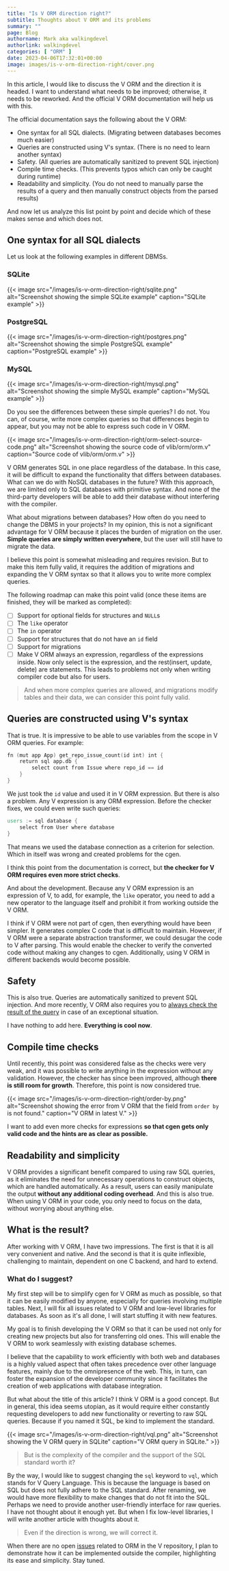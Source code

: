```yaml
---
title: "Is V ORM direction right?"
subtitle: Thoughts about V ORM and its problems
summary: ""
page: Blog
authorname: Mark aka walkingdevel
authorlink: walkingdevel
categories: [ "ORM" ]
date: 2023-04-06T17:32:01+00:00
image: images/is-v-orm-direction-right/cover.png
---
```


In this article, I would like to discuss the V ORM and the direction it is headed.
I want to understand what needs to be improved; otherwise, it needs to be reworked.
And the official V ORM documentation will help us with this.

The official documentation says the following about the V ORM:

- One syntax for all SQL dialects. (Migrating between databases becomes much easier)
- Queries are constructed using V's syntax. (There is no need to learn another syntax)
- Safety. (All queries are automatically sanitized to prevent SQL injection)
- Compile time checks. (This prevents typos which can only be caught during runtime)
- Readability and simplicity.
  (You do not need to manually parse the results of a query and then manually construct
  objects from the parsed results)

And now let us analyze this list point by point and decide which of these makes sense
and which does not.

## One syntax for all SQL dialects

Let us look at the following examples in different DBMSs.

### SQLite

{{< image src="/images/is-v-orm-direction-right/sqlite.png"
    alt="Screenshot showing the simple SQLite example"
    caption="SQLite example" >}}

### PostgreSQL

{{< image src="/images/is-v-orm-direction-right/postgres.png"
    alt="Screenshot showing the simple PostgreSQL example"
    caption="PostgreSQL example" >}}

### MySQL

{{< image src="/images/is-v-orm-direction-right/mysql.png"
    alt="Screenshot showing the simple MySQL example"
    caption="MySQL example" >}}

Do you see the differences between these simple queries?
I do not.
You can, of course, write more complex queries so that differences begin to appear,
but you may not be able to express such code in V ORM.

{{< image src="/images/is-v-orm-direction-right/orm-select-source-code.png"
alt="Screenshot showing the source code of vlib/orm/orm.v"
caption="Source code of vlib/orm/orm.v" >}}

V ORM generates SQL in one place regardless of the database.
In this case, it will be difficult to expand the functionality that differs between databases.
What can we do with NoSQL databases in the future? With this approach,
we are limited only to SQL databases with primitive syntax.
And none of the third-party developers will be able to add their database without interfering with the compiler.

What about migrations between databases?
How often do you need to change the DBMS in your projects?
In my opinion, this is not a significant advantage for V ORM because it places the burden of
migration on the user.
**Simple queries are simply written everywhere**, but the user will still have to migrate the data.

I believe this point is somewhat misleading and requires revision.
But to make this item fully valid, it requires the addition of migrations
and expanding the V ORM syntax so that it allows you to write more complex queries.

The following roadmap can make this point valid
(once these items are finished, they will be marked as completed):

- [ ] Support for optional fields for structures and `NULL`s
- [ ] The `like` operator
- [ ] The `in` operator
- [ ] Support for structures that do not have an `id` field
- [ ] Support for migrations
- [ ] Make V ORM always an expression, regardless of the expressions inside.
  Now only select is the expression, and the rest(insert, update, delete) are statements.
  This leads to problems not only when writing compiler code but also for users.

> And when more complex queries are allowed,
> and migrations modify tables and their data, we can consider this point fully valid.

## Queries are constructed using V's syntax

That is true.
It is impressive to be able to use variables from the scope in V ORM queries.
For
example:

```v
fn (mut app App) get_repo_issue_count(id int) int {
	return sql app.db {
		select count from Issue where repo_id == id
	}
}
```

We just took the `id` value and used it in V ORM expression. But there is also a problem.
Any V expression is any ORM expression. Before the checker fixes, we could even write such queries:

```v
users := sql database {
	select from User where database
}
```

That means we used the database connection as a criterion for selection.
Which in itself was wrong and created problems for the cgen.

I think this point from the documentation is correct,
but **the checker for V ORM requires even more strict checks**.

And about the development. Because any V ORM expression is an expression of V,
to add, for example, the `like` operator, you need to add
a new operator to the language itself and prohibit it from working outside the V ORM.

I think if V ORM were not part of cgen, then everything would have been simpler.
It generates complex C code that is difficult to maintain.
However, if V ORM were a separate abstraction transformer,
we could desugar the code to V after parsing.
This would enable the checker to verify the converted code without making any changes to cgen.
Additionally, using V ORM in different backends would become possible.

## Safety

This is also true. Queries are automatically sanitized to prevent SQL injection.
And more recently, V ORM also requires you to
[always check the result of the query](https://github.com/vlang/v/pull/17871)
in case of an exceptional situation.

I have nothing to add here. **Everything is cool now**.

## Compile time checks

Until recently, this point was considered false as the checks were very weak,
and it was possible to write anything in the expression without any validation.
However, the checker has since been improved, although **there is still room for growth**.
Therefore, this point is now considered true.

{{< image src="/images/is-v-orm-direction-right/order-by.png"
    alt="Screenshot showing the error from V ORM that the field from `order by` is not found."
    caption="V ORM in latest V." >}}

I want to add even more checks for expressions
**so that cgen gets only valid code and the hints are as clear as possible.**

## Readability and simplicity

V ORM provides a significant benefit compared to using raw SQL queries,
as it eliminates the need for unnecessary operations to construct objects,
which are handled automatically. As a result,
users can easily manipulate the output **without any additional coding overhead**.
And this is also true. When using V ORM in your code,
you only need to focus on the data, without worrying about anything else.

## What is the result?

After working with V ORM, I have two impressions.
The first is that it is all very convenient and native.
And the second is that it is quite inflexible, challenging to maintain,
dependent on one C backend, and hard to extend.

### What do I suggest?

My first step will be to simplify cgen for V ORM as much as possible,
so that it can be easily modified by anyone, especially for queries involving multiple tables.
Next, I will fix all issues related to V ORM and low-level libraries for databases.
As soon as it's all done, I will start stuffing it with new features.

My goal is to finish developing the V ORM so that it can be used not only for creating new projects
but also for transferring old ones.
This will enable the V ORM to work seamlessly with existing database schemes.

I believe that the capability to work efficiently with both web and databases
is a highly valued aspect that often takes precedence over other language features,
mainly due to the omnipresence of the web.
This, in turn, can foster the expansion of the developer community
since it facilitates the creation of web applications with database integration.

But what about the title of this article? I think V ORM is a good concept.
But in general, this idea seems utopian,
as it would require either constantly requesting developers
to add new functionality or reverting to raw SQL queries.
Because if you named it SQL, be kind to implement the standard.

{{< image src="/images/is-v-orm-direction-right/vql.png"
    alt="Screenshot showing the V ORM query in SQLite"
    caption="V ORM query in SQLite." >}}

> But is the complexity of the compiler and the support of the SQL standard worth it?

By the way, I would like to suggest changing the `sql` keyword to `vql`,
which stands for V Query Language.
This is because the language is based on SQL
but does not fully adhere to the SQL standard.
After renaming, we would have more flexibility to make changes that do not fit into the SQL.
Perhaps we need to provide another user-friendly interface for raw queries.
I have not thought about it enough yet.
But when I fix low-level libraries,
I will write another article with thoughts about it.

> Even if the direction is wrong, we will correct it.

When there are no open [issues](https://github.com/vlang/v/issues?q=is%3Aissue+is%3Aopen+orm)
related to ORM in the V repository,
I plan to demonstrate how it can be implemented outside the compiler,
highlighting its ease and simplicity. Stay tuned.
